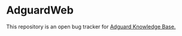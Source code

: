 # AdguardWeb

This repository is an open bug tracker for [Adguard Knowledge Base.](https://kb.adguard.com/)
